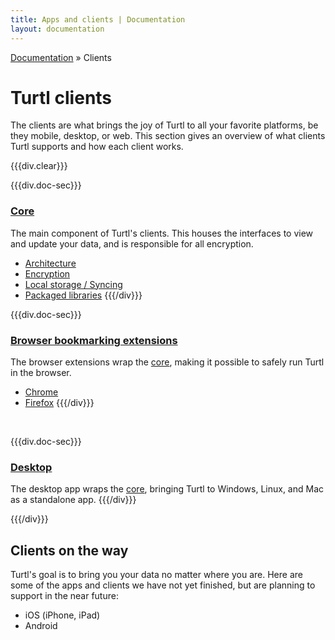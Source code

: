 ```yaml
---
title: Apps and clients | Documentation
layout: documentation
---
```


<div class="breadcrumb">
    <a href="/docs">Documentation</a> &raquo;
    Clients
</div>

# Turtl clients

The clients are what brings the joy of Turtl to all your favorite platforms, be
they mobile, desktop, or web. This section gives an overview of what clients
Turtl supports and how each client works.

{{{div.clear}}}

{{{div.doc-sec}}}
### [Core](/docs/clients/core/index)
The main component of Turtl's clients. This houses the interfaces to view and
update your data, and is responsible for all encryption.

- [Architecture](/docs/clients/core/architecture)
- [Encryption](/docs/clients/core/encryption)
- [Local storage / Syncing](/docs/clients/core/local_db)
- [Packaged libraries](/docs/clients/core/libraries)
{{{/div}}}

{{{div.doc-sec}}}
### [Browser bookmarking extensions](/docs/clients/extensions/index)
The browser extensions wrap the [core](/docs/clients/core/index), making it
possible to safely run Turtl in the browser.

- [Chrome](/docs/clients/extensions/chrome)
- [Firefox](/docs/clients/extensions/firefox)
{{{/div}}}

<div class="clearMe">&nbsp;</div>

{{{div.doc-sec}}}
### [Desktop](/docs/clients/desktop/index)
The desktop app wraps the [core](/docs/clients/core/index), bringing Turtl to
Windows, Linux, and Mac as a standalone app.
{{{/div}}}

{{{/div}}}

## Clients on the way
Turtl's goal is to bring you your data no matter where you are. Here are some of
the apps and clients we have not yet finished, but are planning to support in
the near future:

- iOS (iPhone, iPad)
- Android

